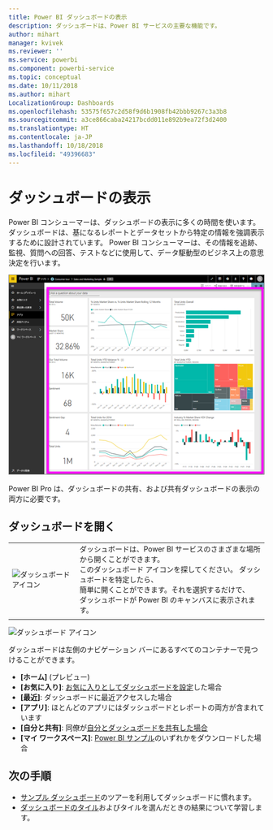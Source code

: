 ```yaml
---
title: Power BI ダッシュボードの表示
description: ダッシュボードは、Power BI サービスの主要な機能です。
author: mihart
manager: kvivek
ms.reviewer: ''
ms.service: powerbi
ms.component: powerbi-service
ms.topic: conceptual
ms.date: 10/11/2018
ms.author: mihart
LocalizationGroup: Dashboards
ms.openlocfilehash: 53575f657c2d58f9d6b1908fb42bbb9267c3a3b8
ms.sourcegitcommit: a3ce866caba24217bcdd011e892b9ea72f3d2400
ms.translationtype: HT
ms.contentlocale: ja-JP
ms.lasthandoff: 10/18/2018
ms.locfileid: "49396683"
---
```

# <a name="view-a-dashboard"></a>ダッシュボードの表示
Power BI コンシューマーは、ダッシュボードの表示に多くの時間を使います。 ダッシュボードは、基になるレポートとデータセットから特定の情報を強調表示するために設計されています。 Power BI コンシューマーは、その情報を追跡、監視、質問への回答、テストなどに使用して、データ駆動型のビジネス上の意思決定を行います。

![ダッシュボード](media/end-user-dashboard-open/power-bi-new-dash.png)


Power BI Pro は、ダッシュボードの共有、および共有ダッシュボードの表示の両方に必要です。

## <a name="open-a-dashboard"></a>ダッシュボードを開く



|              |         |
|------------|--------------------------------|
|![ダッシュボード アイコン](media/end-user-dashboard-open/power-bi-dashboard-icon.png)      |ダッシュボードは、Power BI サービスのさまざまな場所から開くことができます。 <br> このダッシュボード アイコンを探してください。 ダッシュボードを特定したら、 <br>簡単に開くことができます。それを選択するだけで、 <br>ダッシュボードが Power BI のキャンバスに表示されます。 |
|                    |          |

![ダッシュボード アイコン](media/end-user-dashboard-open/opendash.gif)


ダッシュボードは左側のナビゲーション バーにあるすべてのコンテナーで見つけることができます。 
- **[ホーム]** (プレビュー)
- **[お気に入り]**: [お気に入りとしてダッシュボードを設定](end-user-favorite.md)した場合
- **[最近]**: ダッシュボードに最近アクセスした場合
- **[アプリ]**: ほとんどのアプリにはダッシュボードとレポートの両方が含まれています
- **[自分と共有]**: 同僚が[自分とダッシュボードを共有した場合](end-user-shared-with-me.md)
- **[マイ ワークスペース]**: [Power BI サンプル](../sample-datasets.md)のいずれかをダウンロードした場合


## <a name="next-steps"></a>次の手順
* [サンプル ダッシュボード](../sample-tutorial-connect-to-the-samples.md)のツアーを利用してダッシュボードに慣れます。
* [ダッシュボードのタイル](end-user-tiles.md)およびタイルを選んだときの結果について学習します。